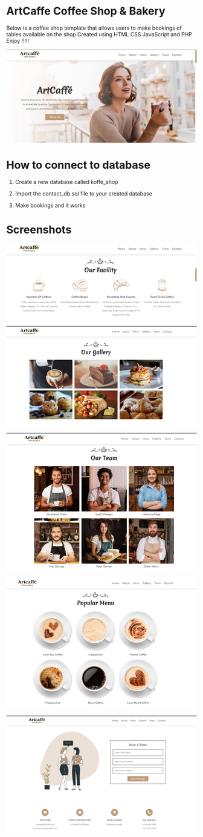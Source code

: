 # ArtCaffe Coffee Shop & Bakery

Below is a coffee shop template that allows users to make bookings of tables available on the shop   Created using HTML CSS JavaScript and PHP Enjoy !!!!!

![alt text](https://github.com/brianondemand/coffee-shop/blob/main/artcaffe/images/Main.png)


# How to connect to database

1. Create a new database called koffe_shop

2. Import the contact_db.sql file to your created database 

3. Make bookings and it works

# Screenshots

![alt text](https://github.com/brianondemand/coffee-shop/blob/main/artcaffe/images/ScreenShot/part2.png)

![alt text](https://github.com/brianondemand/coffee-shop/blob/main/artcaffe/images/ScreenShot/part3.png)

![alt text](https://github.com/brianondemand/coffee-shop/blob/main/artcaffe/images/ScreenShot/part4.png)

![alt text](https://github.com/brianondemand/coffee-shop/blob/main/artcaffe/images/ScreenShot/part5.png)

![alt text](https://github.com/brianondemand/coffee-shop/blob/main/artcaffe/images/ScreenShot/part6.png)
